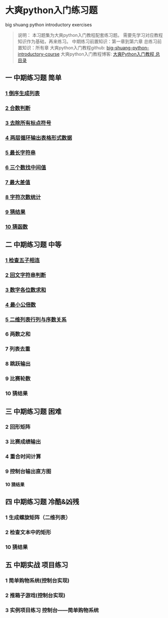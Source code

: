 # 大爽python入门练习题
big shuang python introductory exercises

> 说明：
> 本习题集为大爽python入门教程配套练习题。
> 需要先学习对应教程知识作为基础，再来练习。
> 中期练习前置知识：第一章到第六章
> 总练习前置知识：所有章
> 大爽python入门教程github: [big-shuang-python-introductory-course](https://github.com/BigShuang/big-shuang-python-introductory-course)
> 大爽python入门教程博客: [大爽Python入门教程 总目录](https://www.cnblogs.com/BigShuang/p/14887595.html)

## 一 中期练习题 简单
### [1 倒序生成列表](contents/1/1.md)
### [2 合数判断](contents/1/2.md)
### [3 去除所有标点符号](contents/1/3.md)
### [4 两层循环输出表格形式数据](contents/1/4.md)
### [5 最长字符串](contents/1/5.md)
### [6 三个数找中间值](contents/1/6.md)
### [7 最大差值](contents/1/7.md)
### [8 字符次数统计](contents/1/8.md)
### [9 猜结果](contents/1/9.md)
### [10 猜函数](contents/1/10.md)

## 二 中期练习题 中等
### [1 检查五子相连](contents/2/1.md)
### [2 回文字符串判断](contents/2/2.md)
### [3 数字各位数求和](contents/2/3.md)
### [4 最小公倍数](contents/2/4.md)
### [5 二维列表行列与序数关系](contents/2/5.md)
### 6 两数之和
### 7 列表去重
### 8 跳跃输出
### 9 比赛轮数
### 10 猜结果

## 三 中期练习题 困难
### 2 回形矩阵
### 3 比赛成绩输出
### 4 重合时间计算
### 9 控制台输出直方图
#### 10 猜结果

## 四 中期练习题 冷酷&凶残
### 1 生成螺旋矩阵（二维列表）
### 2 检查文本中的矩形
### 10 猜结果

## 五 中期实战 项目练习
### 1 简单购物系统(控制台实现)
### 2 推箱子游戏(控制台实现)
### 3 实例项目练习 控制台——简单购物系统
